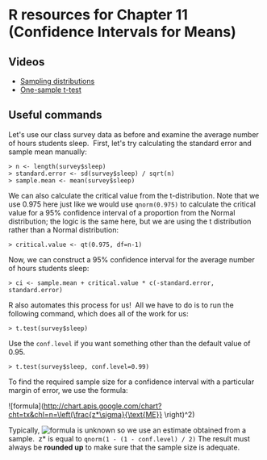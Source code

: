# R resources for Chapter 11 (Confidence Intervals for Means)

## Videos

*   [Sampling distributions](https://www.youtube.com/embed/K-y77viwmkA)
*   [One-sample t-test](https://www.youtube.com/embed/GyFGfdG4aO4)

## Useful commands

Let's use our class survey data as before and examine the average number of hours students sleep.  First, let's try calculating the standard error and sample mean manually:

	> n <- length(survey$sleep)  
	> standard.error <- sd(survey$sleep) / sqrt(n)  
	> sample.mean <- mean(survey$sleep)

We can also calculate the critical value from the t-distribution. Note that we use 0.975 here just like we would use `qnorm(0.975)` to calculate the critical value for a 95% confidence interval of a proportion from the Normal distribution; the logic is the same here, but we are using the t distribution rather than a Normal distribution:

	> critical.value <- qt(0.975, df=n-1)

Now, we can construct a 95% confidence interval for the average number of hours students sleep:

	> ci <- sample.mean + critical.value * c(-standard.error, standard.error)

R also automates this process for us!  All we have to do is to run the following command, which does all of the work for us:

	> t.test(survey$sleep)

Use the `conf.level` if you want something other than the default value of 0.95. 

	> t.test(survey$sleep, conf.level=0.99)

To find the required sample size for a confidence interval with a particular margin of error, we use the formula:

![formula](http://chart.apis.google.com/chart?cht=tx&chl=n=\left(\frac{z*\sigma}{\text{ME}} \right)^2)

Typically, ![formula](http://chart.apis.google.com/chart?cht=tx&chl=\sigma) is unknown so we use an estimate obtained from a sample.  z* is equal to `qnorm(1 - (1 - conf.level) / 2)` The result must always be **rounded up** to make sure that the sample size is adequate.
